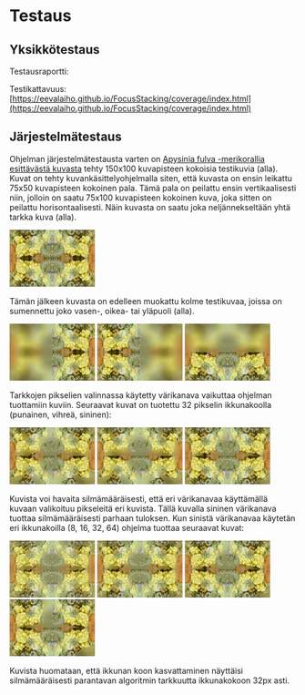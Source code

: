 # Testaus

## Yksikkötestaus

Testausraportti: 

Testikattavuus: [https://eevalaiho.github.io/FocusStacking/coverage/index.html](https://eevalaiho.github.io/FocusStacking/coverage/index.html)


## Järjestelmätestaus

Ohjelman järjestelmätestausta varten on [Apysinia fulva -merikorallia esittävästä kuvasta](https://free-images.com/display/aplysina_fulva_png.html) tehty 150x100 kuvapisteen kokoisia testikuvia (alla). Kuvat on tehty kuvankäsittelyohjelmalla siten, että kuvasta on ensin leikattu 75x50 kuvapisteen kokoinen pala. Tämä pala on peilattu ensin vertikaalisesti niin, jolloin on saatu 75x100 kuvapisteen kokoinen kuva, joka sitten on peilattu horisontaalisesti. Näin kuvasta on saatu joka neljännekseltään yhtä tarkka kuva (alla).  

![Tarkka](../application/src/main/resources/150x100-koralli-mirrored-sharp.png "Tarkka")

Tämän jälkeen kuvasta on edelleen muokattu kolme testikuvaa, joissa on sumennettu joko vasen-, oikea- tai yläpuoli (alla). 

![Vasemmalta blurri](../application/src/main/resources/150x100-koralli-mirrored-left-blur.png "Vasemmalta blurri")
![Oikealta blurri](../application/src/main/resources/150x100-koralli-mirrored-right-blur.png "Oikealta blurri")
![Ylhäältä blurri](../application/src/main/resources/150x100-koralli-mirrored-top-blur.png "Ylhäältä blurri")

Tarkkojen pikselien valinnassa käytetty värikanava vaikuttaa ohjelman tuottamiin kuviin. Seuraavat kuvat on tuotettu 32 pikselin ikkunakoolla (punainen, vihreä, sininen):

![Punainen](./images/150x100_koralli_output_RED_32.png "Punainen")
![Vihreä](./images/150x100_koralli_output_GREEN_32.png "Vihreä")
![Sininen](./images/150x100_koralli_output_BLUE_32.png "Sininen")

Kuvista voi havaita silmämääräisesti, että eri värikanavaa käyttämällä kuvaan valikoituu pikseleitä eri kuvista. Tällä kuvalla sininen värikanava tuottaa silmämääräisesti parhaan tuloksen. Kun sinistä värikanavaa käytetän eri ikkunakoilla (8, 16, 32, 64) ohjelma tuottaa seuraavat kuvat:

![Output 8](./images/150x100_koralli_output_BLUE_8.png "Output 8")
![Output 16](./images/150x100_koralli_output_BLUE_16.png "Output 16")
![Output 32](./images/150x100_koralli_output_BLUE_32.png "Output 32")
![Output 64](./images/150x100_koralli_output_BLUE_64.png "Output 64")

Kuvista huomataan, että ikkunan koon kasvattaminen näyttäisi silmämääräisesti parantavan algoritmin tarkkuutta ikkunakokoon 32px asti. 

